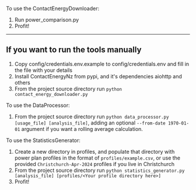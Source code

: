 To use the ContactEnergyDownloader:

1. Run power_comparison.py
2. Profit!

---

## If you want to run the tools manually

1. Copy config/credentials.env.example to config/credentials.env and fill in the file with your details
2. Install ContactEnergyNz from pypi, and it's dependencies aiohttp and others
3. From the project source directory run `python contact_energy_downloader.py`

To use the DataProcessor:

1. From the project source directory run `python data_processor.py [usage_file] [analysis_file]`, adding an optional
   `--from-date 1970-01-01` argument if you want a rolling average calculation.

To use the StatisticsGenerator:

1. Create a new directory in profiles, and populate that directory with power plan profiles in the
   format of `profiles/example.csv`, or use the provided `Christchurch-Apr-2024` profiles if you live in
   Christchurch
2. From the project source directory run `python statistics_generator.py [analysis_file] [profiles/<Your profile directory here>]`
3. Profit!
